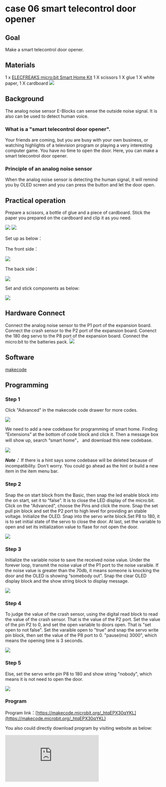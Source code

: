 ﻿# case 06 smart telecontrol door opener

## Goal


 Make a smart telecontrol door opener.

## Materials


1 x [ELECFREAKS micro:bit Smart Home Kit](https://www.elecfreaks.com/micro-bit-smart-home-kit.html)
 1 X scissors
 1 X glue
 1 X white paper,
 1 X cardboard
![](https://wiki-media-ef.oss-cn-hongkong.aliyuncs.com/i18n/en/docusaurus-plugin-content-docs/current/microbit/wisdom-life/microbit-smart-home-kit/images/NKJyemH.jpg)

## Background


 The analog noise sensor E-Blocks can sense the outside noise signal. It is also can be used to detect human voice.


### What is a "smart telecontrol door opener".

 Your friends are coming, but you are busy with your own business, or watching highlights of a television program or playing a very interesting computer game. You have no time to open the door. Here, you can make a smart telecontrol door opener.

### Principle of an analog noise sensor

 When the analog noise sensor is detecting the human signal, it will remind you by OLED screen and you can press the button and let the door open.


## Practical operation


 Prepare a scissors, a bottle of glue and a piece of cardboard.
 Stick the paper you prepared on the cardboard and clip it as you need.

![](https://wiki-media-ef.oss-cn-hongkong.aliyuncs.com/i18n/en/docusaurus-plugin-content-docs/current/microbit/wisdom-life/microbit-smart-home-kit/images/CKIwMbh.jpg)
![](https://wiki-media-ef.oss-cn-hongkong.aliyuncs.com/i18n/en/docusaurus-plugin-content-docs/current/microbit/wisdom-life/microbit-smart-home-kit/images/Svav9XC.jpg)

 Set up as below：

The front side：

![](https://wiki-media-ef.oss-cn-hongkong.aliyuncs.com/i18n/en/docusaurus-plugin-content-docs/current/microbit/wisdom-life/microbit-smart-home-kit/images/cHJ6Tup.jpg)


The back side：

![](https://wiki-media-ef.oss-cn-hongkong.aliyuncs.com/i18n/en/docusaurus-plugin-content-docs/current/microbit/wisdom-life/microbit-smart-home-kit/images/oTuc2q4.jpg)

Set and stick components as below:

![](https://wiki-media-ef.oss-cn-hongkong.aliyuncs.com/i18n/en/docusaurus-plugin-content-docs/current/microbit/wisdom-life/microbit-smart-home-kit/images/ztjY4AQ.jpg)


## Hardware Connect

Connect the analog noise sensor to the P1 port of the expansion board.
Connect the crash sensor to the P2 port of the expansion board.
Conenct the 180 deg servo to the P8 port of the expansion board.
Connect the micro:bit to the batteries pack.
![](https://wiki-media-ef.oss-cn-hongkong.aliyuncs.com/i18n/en/docusaurus-plugin-content-docs/current/microbit/wisdom-life/microbit-smart-home-kit/images/p6ZtIJS.jpg)

## Software

[makecode](https://makecode.microbit.org/#)


## Programming

### Step 1
 Click "Advanced" in the makecode code drawer for more codes.

![](https://wiki-media-ef.oss-cn-hongkong.aliyuncs.com/i18n/en/docusaurus-plugin-content-docs/current/microbit/wisdom-life/microbit-smart-home-kit/images/2qCyzQ7.png)

 We need to add a new codebase for programming of smart home. Finding “Extensions” at the bottom of code block and click it. Then a message box will show up, search “smart home"， and download this new codebase.

![](https://wiki-media-ef.oss-cn-hongkong.aliyuncs.com/i18n/en/docusaurus-plugin-content-docs/current/microbit/wisdom-life/microbit-smart-home-kit/images/OY706rv.png)

***Note：*** If there is a hint says some codebase will be deleted because of incompatibility. Don't worry. You could go ahead as the hint or build a new item in the item menu bar.


### Step 2

Snap the on start block from the Basic, then snap the led enable block into the on start, set it to “false”. It is to close the LED display of the micro:bit.
Click on the "Advanced", choose the Pins and click the more. Snap the set pull pin block and set the P2 port to high level for providing an stable voltage.
Initialize the OLED.
Snap into the servo write block.Set P8 to 180, it is to set initial state of the servo to close the door.
At last, set the variable to open and set its initialization value to flase for not open the door.


![](https://wiki-media-ef.oss-cn-hongkong.aliyuncs.com/i18n/en/docusaurus-plugin-content-docs/current/microbit/wisdom-life/microbit-smart-home-kit/images/mOFgABB.png)

### Step 3
Initialize the variable noise to save the received noise value.
Under the forever loop, transmit the noise value of the P1 port to the noise varaible.
If the noise value is greater than the 70db, it means someone is knocking the door and the OLED is showing “somebody out”.
Snap the clear OLED display block and the show string block to display message.

![](https://wiki-media-ef.oss-cn-hongkong.aliyuncs.com/i18n/en/docusaurus-plugin-content-docs/current/microbit/wisdom-life/microbit-smart-home-kit/images/OPIJLUx.png)

### Step 4
To judge the value of the crash sensor, using the digital read block to read the value of the crash sensor. That is the value of the P2 port.
Set the value of the pin P2 to 0, and set the open variable to doors open. That is "set open to not false".
Set the varaible open to "true" and snap the servo write pin block, then set the value of the P8 port to 0.
"pause(ms) 3000", which means the opening time is 3 seconds.

![](https://wiki-media-ef.oss-cn-hongkong.aliyuncs.com/i18n/en/docusaurus-plugin-content-docs/current/microbit/wisdom-life/microbit-smart-home-kit/images/tvZETjX.png)

### Step 5

Else, set the servo write pin P8 to 180 and show string "nobody", which means it is not need to open the door.

![](https://wiki-media-ef.oss-cn-hongkong.aliyuncs.com/i18n/en/docusaurus-plugin-content-docs/current/microbit/wisdom-life/microbit-smart-home-kit/images/bXXcwA7.png)

### Program

Program link：[https://makecode.microbit.org/_htqEPX30qYKL](https://makecode.microbit.org/_htqEPX30qYKL)

You also could directly download program by visiting website as below:

<div
    style={{
        position: 'relative',
        paddingBottom: '60%',
        overflow: 'hidden',
    }}
>
    <iframe
        src="https://makecode.microbit.org/_htqEPX30qYKL"
        frameborder="0"
        sandbox="allow-popups allow-forms allow-scripts allow-same-origin"
        style={{
            position: 'absolute',
            width: '100%',
            height: '100%',
        }}
    />
</div>

## Result


 When it is detecting the people signal, the OLED screen will show “somebody out”.
 Press the button, the door will open, after 3 seconds, the door will close.
 When it is not detecting the people signal, the OLED screen will show “Nobody”.

![](https://wiki-media-ef.oss-cn-hongkong.aliyuncs.com/i18n/en/docusaurus-plugin-content-docs/current/microbit/wisdom-life/microbit-smart-home-kit/images/ioUPGkB.gif)

## Think


 How can we use the micro:bit to control the fan atumatically turn on and turn off.


## Questions



## More Information
